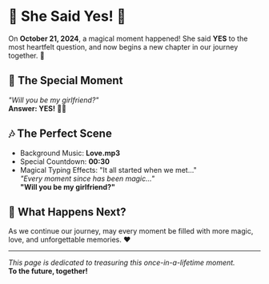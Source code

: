 # 🎉 She Said Yes! 💖

On **October 21, 2024**, a magical moment happened! She said **YES** to the most heartfelt question, and now begins a new chapter in our journey together. 🌹

## 💬 The Special Moment
_"Will you be my girlfriend?"_  
**Answer: YES!** 🎉💕

## 🎶 The Perfect Scene
- Background Music: **Love.mp3**
- Special Countdown: **00:30**
- Magical Typing Effects: "It all started when we met..."  
  _"Every moment since has been magic..."_  
  **"Will you be my girlfriend?"**

## 🌟 What Happens Next?
As we continue our journey, may every moment be filled with more magic, love, and unforgettable memories. ❤️

---

_This page is dedicated to treasuring this once-in-a-lifetime moment._  
**To the future, together!**
